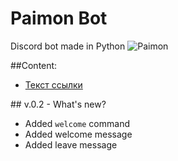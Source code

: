 # Paimon Bot

Discord bot made in Python
![Paimon](https://static.wikia.nocookie.net/gensin-impact/images/3/33/A_Thousand_Questions_With_Paimon_Banner.jpg/revision/latest?cb=20201218042750)

##Content:
* [Текст ссылки](#test)

<a id="test"></a> ## v.0.2 - What's new?

- Added `welcome` command
- Added welcome message
- Added leave message
